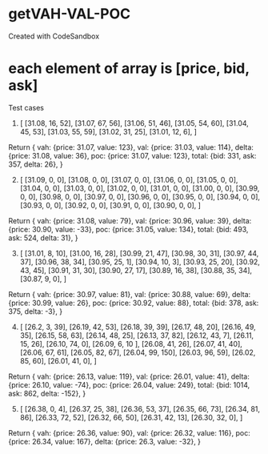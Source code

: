 # getVAH-VAL-POC
Created with CodeSandbox

# each element of array is [price, bid, ask]
Test cases

1. [
  [31.08, 16, 52],
  [31.07, 67, 56],
  [31.06, 51, 46],
  [31.05, 54, 60],
  [31.04, 45, 53],
  [31.03, 55, 59],
  [31.02, 31, 25],
  [31.01, 12, 6],
]

Return
{
  vah: {price: 31.07, value: 123},
  val: {price: 31.03, value: 114},
  deltа: {price: 31.08, value: 36},
  poc: {price: 31.07, value: 123},
  total: {bid: 331, ask: 357, delta: 26},
}


2. [
  [31.09, 0, 0],
  [31.08, 0, 0],
  [31.07, 0, 0],
  [31.06, 0, 0],
  [31.05, 0, 0],
  [31.04, 0, 0],
  [31.03, 0, 0],
  [31.02, 0, 0],
  [31.01, 0, 0],
  [31.00, 0, 0],
  [30.99, 0, 0],
  [30.98, 0, 0],
  [30.97, 0, 0],
  [30.96, 0, 0],
  [30.95, 0, 0],
  [30.94, 0, 0],
  [30.93, 0, 0],
  [30.92, 0, 0],
  [30.91, 0, 0],
  [30.90, 0, 0],
]

Return
{
  vah: {price: 31.08, value: 79},
  val: {price: 30.96, value: 39},
  deltа: {price: 30.90, value: -33},
  poc: {price: 31.05, value: 134},
  total: {bid: 493, ask: 524, delta: 31},
}



3. [
  [31.01, 8, 10],
  [31.00, 16, 28],
  [30.99, 21, 47],
  [30.98, 30, 31],
  [30.97, 44, 37],
  [30.96, 38, 34],
  [30.95, 25, 1],
  [30.94, 10, 3],
  [30.93, 25, 20],
  [30.92, 43, 45],
  [30.91, 31, 30],
  [30.90, 27, 17],
  [30.89, 16, 38],
  [30.88, 35, 34],
  [30.87, 9, 0],
]

Return
{
  vah: {price: 30.97, value: 81},
  val: {price: 30.88, value: 69},
  deltа: {price: 30.99, value: 26},
  poc: {price: 30.92, value: 88},
  total: {bid: 378, ask: 375, delta: -3},
}

4. [
  [26.2, 3, 39],
  [26.19, 42, 53],
  [26.18, 39, 39],
  [26.17, 48, 20],
  [26.16, 49, 35],
  [26.15, 58, 63],
  [26.14, 48, 25],
  [26.13, 37, 82],
  [26.12, 43, 7],
  [26.11, 15, 26],
  [26.10, 74, 0],
  [26.09, 6, 10 ],
  [26.08, 41, 26],
  [26.07, 41, 40],
  [26.06, 67, 61],
  [26.05, 82, 67],
  [26.04, 99, 150],
  [26.03, 96, 59],
  [26.02, 85, 60],
  [26.01, 41, 0],
]

Return
{
  vah: {price: 26.13, value: 119},
  val: {price: 26.01, value: 41},
  deltа: {price: 26.10, value: -74},
  poc: {price: 26.04, value: 249},
  total: {bid: 1014, ask: 862, delta: -152},
}

5. [
  [26.38, 0, 4],
  [26.37, 25, 38],
  [26.36, 53, 37],
  [26.35, 66, 73],
  [26.34, 81, 86],
  [26.33, 72, 52],
  [26.32, 66, 50],
  [26.31, 42, 13],
  [26.30, 32, 0],
]

Return
{
  vah: {price: 26.36, value: 90},
  val: {price: 26.32, value: 116},
  poc: {price: 26.34, value: 167},
  delta: {price: 26.3, value: -32},
}
